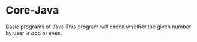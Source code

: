 # Core-Java
Basic programs of Java
This program will check whether the given number by user is odd or even.
